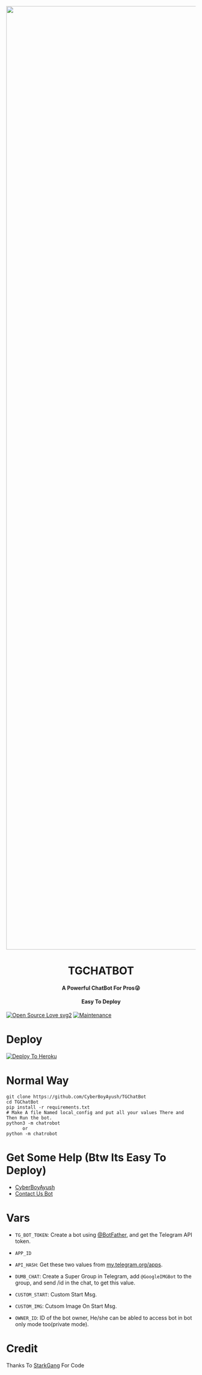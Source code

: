<p align="center"><a href="https://t.me/AyushBots"><img src="https://i.imgur.com/PWiznz1.png" width="2500"></a></p> 
<h1 align="center"><b>TGCHATBOT</b></h1>
<h4 align="center">A Powerful ChatBot For Pros😜</h4>
<h4 align="center">Easy To Deploy</h4>

[![Open Source Love svg2](https://badges.frapsoft.com/os/v2/open-source.svg?v=103)](https://github.com/CyberBoyAyush/TGChatBot)
[![Maintenance](https://img.shields.io/badge/Maintained%3F-yes-green.svg)](https://github.com/CyberBoyAyush/TGChatBot)

# Deploy
[![Deploy To Heroku](https://www.herokucdn.com/deploy/button.svg)](https://heroku.com/deploy?template=https://github.com/CyberBoyAyush/TGChatBot)

# Normal Way
```python3
git clone https://github.com/CyberBoyAyush/TGChatBot
cd TGChatBot
pip install -r requirements.txt
# Make A file Named local_config and put all your values There and Then Run the bot.
python3 -m chatrobot
      or 
python -m chatrobot
```
# Get Some Help (Btw Its Easy To Deploy)
* [CyberBoyAyush](https://telegram.me/CyberBoyAyush)
* [Contact Us Bot](https://telegram.me/cyberboyayushbot)

# Vars
* `TG_BOT_TOKEN`: Create a bot using [@BotFather](https://telegram.dog/BotFather), and get the Telegram API token.

* `APP_ID`
* `API_HASH`: Get these two values from [my.telegram.org/apps](https://my.telegram.org/apps).

* `DUMB_CHAT`: Create a Super Group in Telegram, add `@GoogleIMGBot` to the group, and send /id in the chat, to get this value.

* `CUSTOM_START`: Custom Start Msg.

* `CUSTOM_IMG`: Cutsom Image On Start Msg.

* `OWNER_ID`: ID of the bot owner, He/she can be abled to access bot in bot only mode too(private mode).

# Credit
Thanks To [StarkGang](https://GitHub.com/StarkGang) For Code
